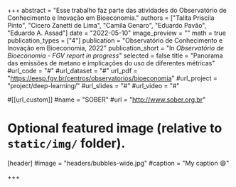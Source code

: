 +++
abstract = "Esse trabalho faz parte das atividades do Observatório de Conhecimento e Inovação em
Bioeconomia."
authors = ["Talita Priscila Pinto", "Cicero Zanetti de Lima", "Camila Genaro", "Eduardo Pavão", "Eduardo A. Assad"]
date = "2022-05-10"
image_preview = ""
math = true
publication_types = ["4"]
publication = "Observatório de Conhecimento e Inovação em Bioeconomia, 2022"
publication_short = "In *Observatório de Bioeconomia - FGV report in progress*"
selected = false
title = "Panorama das emissões de metano e implicações do uso de diferentes métricas"
#url_code = "#"
#url_dataset = "#"
url_pdf = "https://eesp.fgv.br/centros/observatorios/bioeconomia"
#url_project = "project/deep-learning/"
#url_slides = "#"
#url_video = "#"

#[[url_custom]]
#name = "SOBER"
#url = "http://www.sober.org.br"

# Optional featured image (relative to `static/img/` folder).
[header]
#image = "headers/bubbles-wide.jpg"
#caption = "My caption :smile:"

+++
